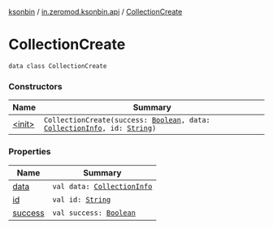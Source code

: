 [ksonbin](../../index.md) / [in.zeromod.ksonbin.api](../index.md) / [CollectionCreate](./index.md)

# CollectionCreate

`data class CollectionCreate`

### Constructors

| Name | Summary |
|---|---|
| [&lt;init&gt;](-init-.md) | `CollectionCreate(success: `[`Boolean`](https://kotlinlang.org/api/latest/jvm/stdlib/kotlin/-boolean/index.html)`, data: `[`CollectionInfo`](../-collection-info/index.md)`, id: `[`String`](https://kotlinlang.org/api/latest/jvm/stdlib/kotlin/-string/index.html)`)` |

### Properties

| Name | Summary |
|---|---|
| [data](data.md) | `val data: `[`CollectionInfo`](../-collection-info/index.md) |
| [id](id.md) | `val id: `[`String`](https://kotlinlang.org/api/latest/jvm/stdlib/kotlin/-string/index.html) |
| [success](success.md) | `val success: `[`Boolean`](https://kotlinlang.org/api/latest/jvm/stdlib/kotlin/-boolean/index.html) |

